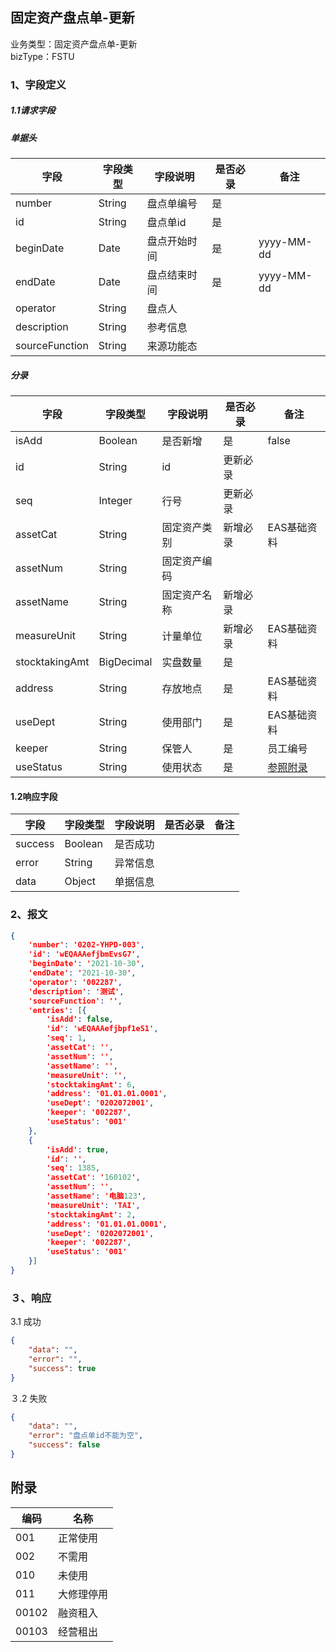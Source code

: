 ## 固定资产盘点单-更新

业务类型：固定资产盘点单-更新<br>
bizType：FSTU<br>

### 1、字段定义
##### 1.1请求字段
##### 单据头
| 字段      | 字段类型 | 字段说明       | 是否必录 | 备注                           |
| --------- | -------- | -------------- | -------- | ------------------------------ |
| number    | String   | 盘点单编号     | 是 |       |
| id        | String   | 盘点单id | 是 |                |
| beginDate | Date     | 盘点开始时间   | 是 | yyyy-MM-dd  |
| endDate   | Date     | 盘点结束时间   | 是 | yyyy-MM-dd  |
| operator  | String   | 盘点人  |        |  |
| description  | String   | 参考信息 |        |  |
| sourceFunction  | String   | 来源功能态 |        |  |

##### 分录
| 字段           | 字段类型   | 字段说明     | 是否必录 | 备注                   |
| -------------- | ---------- | ------------ | -------- | ---------------------- |
| isAdd          | Boolean    | 是否新增     | 是       | false                  |
| id             | String     | id           | 更新必录 |                        |
| seq            | Integer    | 行号         | 更新必录 |                        |
| assetCat       | String     | 固定资产类别 | 新增必录 | EAS基础资料            |
| assetNum       | String     | 固定资产编码 |          |                        |
| assetName      | String     | 固定资产名称 | 新增必录 |                        |
| measureUnit    | String     | 计量单位     | 新增必录 | EAS基础资料            |
| stocktakingAmt | BigDecimal | 实盘数量     | 是       |                        |
| address        | String     | 存放地点     | 是       | EAS基础资料            |
| useDept        | String     | 使用部门     | 是       | EAS基础资料            |
| keeper         | String     | 保管人       | 是       | 员工编号               |
| useStatus      | String     | 使用状态     | 是       | [参照附录](#useStatus) |

#### 1.2响应字段
| 字段    | 字段类型 | 字段说明 | 是否必录 | 备注 |
| ------- | -------- | -------- | -------- | ---- |
| success | Boolean  | 是否成功 |          |      |
| error   | String   | 异常信息 |          |      |
| data    | Object   | 单据信息 |          |      |

### 2、报文

```json
{
	'number': '0202-YHPD-003',
	'id': 'wEQAAAefjbmEvsG7',
	'beginDate': '2021-10-30',
	'endDate': '2021-10-30',
	'operator': '002287',
	'description': '测试',
	'sourceFunction': '',
	'entries': [{
		'isAdd': false,
		'id': 'wEQAAAefjbpf1eS1',
		'seq': 1,
		'assetCat': '',
		'assetNum': '',
		'assetName': '',
		'measureUnit': '',
		'stocktakingAmt': 6,
		'address': '01.01.01.0001',
		'useDept': '0202072001',
		'keeper': '002287',
		'useStatus': '001'
	},
	{
		'isAdd': true,
		'id': '',
		'seq': 1385,
		'assetCat': '160102',
		'assetNum': '',
		'assetName': '电脑123',
		'measureUnit': 'TAI',
		'stocktakingAmt': 2,
		'address': '01.01.01.0001',
		'useDept': '0202072001',
		'keeper': '002287',
		'useStatus': '001'
	}]
}
```

### ３、响应
3.1 成功
```json
{
	"data": "",
	"error": "",
	"success": true
}
```

３.2 失败
```json
{
	"data": "",
	"error": "盘点单id不能为空",
	"success": false
}
```



## 附录


| 编码  | 名称       |
| ----- | ---------- |
| 001   | 正常使用   |
| 002   | 不需用     |
| 010   | 未使用     |
| 011   | 大修理停用 |
| 00102 | 融资租入   |
| 00103 | 经营租出   |
